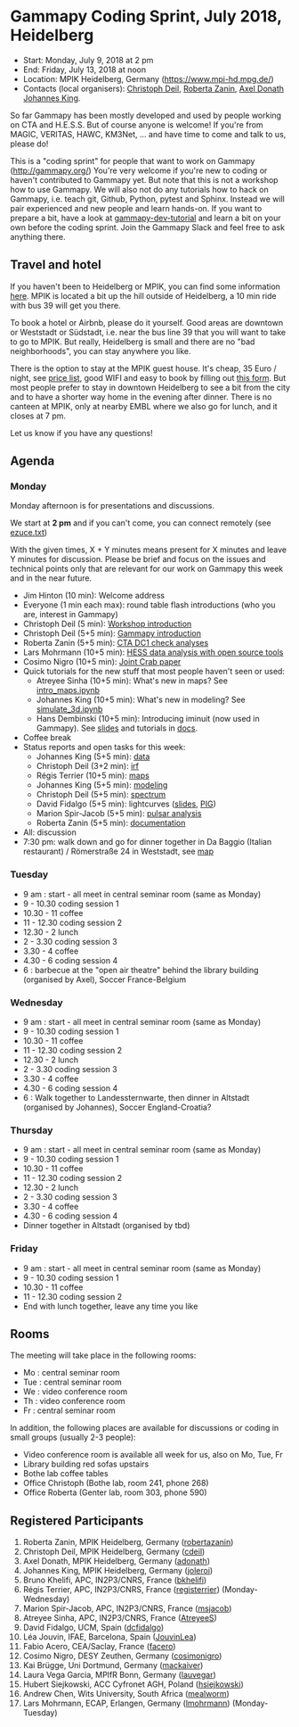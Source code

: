 # Gammapy Coding Sprint, July 2018, Heidelberg

* Start: Monday, July 9, 2018 at 2 pm
* End: Friday, July 13, 2018 at noon
* Location: MPIK Heidelberg, Germany (https://www.mpi-hd.mpg.de/)
* Contacts (local organisers):
[Christoph Deil](mailto:christoph.deil@mpi-hd.mpg.de),
[Roberta Zanin](mailto:Roberta.Zanin@mpi-hd.mpg.de),
[Axel Donath](mailto:Axel.@mpi-hd.mpg.de)
[Johannes King](mailto:Johannes.King@mpi-hd.mpg.de).

So far Gammapy has been mostly developed and used by people working on CTA and H.E.S.S.
But of course anyone is welcome! If you're from MAGIC, VERITAS, HAWC, KM3Net, ... and have time to come and talk to us, please do!

This is a "coding sprint" for people that want to work on Gammapy (http://gammapy.org/)
You're very welcome if you're new to coding or haven't contributed to Gammapy yet.
But note that this is not a workshop how to use Gammapy. We will also not do any tutorials how to hack on Gammapy, i.e. teach git, Github, Python, pytest and Sphinx. Instead we will pair experienced and new people and learn hands-on. If you want to prepare a bit, have a look at [gammapy-dev-tutorial](https://github.com/gammapy/gammapy-dev-tutorial) and learn a bit on your own before the coding sprint. Join the Gammapy Slack and feel free to ask anything there.

## Travel and hotel

If you haven't been to Heidelberg or MPIK, you can find some information [here](https://www.mpi-hd.mpg.de/mpi/en/contact/access-and-site-map/). MPIK is located a bit up the hill outside of Heidelberg, a 10 min ride with bus 39 will get you there.

To book a hotel or Airbnb, please do it yourself.
Good areas are downtown or Weststadt or Südstadt, i.e. near the bus line 39 that you will want to take to go to MPIK.
But really, Heidelberg is small and there are no "bad neighborhoods", you can stay anywhere you like.

There is the option to stay at the MPIK guest house. It's cheap, 35 Euro / night, see [price list](https://www.mpi-hd.mpg.de/mpi/fileadmin/files-mpi/2015_price_list_MPIK_guest_houses.pdf), good WIFI and easy to book by filling out [this form](https://www.mpi-hd.mpg.de/mpi/en/information-for/reservation/#2899). But most people prefer to stay in downtown Heidelberg to see a bit from the city and to have a shorter way home in the evening after dinner. There is no canteen at MPIK, only at nearby EMBL where we also go for lunch, and it closes at 7 pm.

Let us know if you have any questions!

## Agenda

### Monday

Monday afternoon is for presentations and discussions.

We start at **2 pm** and if you can't come, you can connect remotely (see [ezuce.txt](ezuce.txt))

With the given times, X + Y minutes means present for X minutes and leave Y minutes for discussion. Please be brief and focus on the issues and technical points only that are relevant for our work on Gammapy this week and in the near future.

* Jim Hinton (10 min): Welcome address
* Everyone (1 min each max): round table flash introductions (who you are, interest in Gammapy)
* Christoph Deil (5 min): [Workshop introduction](https://goo.gl/k3HSkf)
* Christoph Deil (5+5 min): [Gammapy introduction](https://goo.gl/mPdw4d)
* Roberta Zanin (5+5 min): [CTA DC1 check analyses](Talks/20180709_gammapy_DC1.pdf)
* Lars Mohrmann (10+5 min): [HESS data analysis with open source tools](Talks//hess_fits_lars.pdf)
* Cosimo Nigro (10+5 min): [Joint Crab paper](Talks/joint_crab_cosimo.pdf)
* Quick tutorials for the new stuff that most people haven't seen or used:
  * Atreyee Sinha (10+5 min): What's new in maps? See [intro_maps.ipynb](http://docs.gammapy.org/dev/notebooks/intro_maps.html)
  * Johannes King (10+5 min): What's new in modeling? See [simulate_3d.ipynb](http://docs.gammapy.org/dev/notebooks/simulate_3d.html)
  * Hans Dembinski (10+5 min): Introducing iminuit (now used in Gammapy). See [slides](Talks/iminuit_tutorial_hans.pdf) and tutorials in [docs](http://iminuit.readthedocs.io/).
* Coffee break
* Status reports and open tasks for this week:
  * Johannes King (5+5 min): [data](Talks/data.pdf)
  * Christoph Deil (3+2 min): [irf](https://goo.gl/VnYX9u)
  * Régis Terrier (10+5 min): [maps](Talks/map_status_future.pdf)
  * Johannes King (5+5 min): [modeling](Talks/modeling.pdf)
  * Christoph Deil (5+5 min): [spectrum](https://goo.gl/4jYsZy)
  * David Fidalgo (5+5 min): lightcurves ([slides](), [PIG](https://github.com/gammapy/gammapy/pull/1451))
  * Marion Spir-Jacob (5+5 min): [pulsar analysis](Talks/codingsprint_gammapy_pulsars_jui2018.pdf)
  * Roberta Zanin (5+5 min): [documentation](Talks/20180709_gammapy_docs.pdf)
* All: discussion
* 7:30 pm: walk down and go for dinner together in Da Baggio (Italian restaurant) / Römerstraße 24 in Weststadt, see [map](https://goo.gl/maps/hvD5StC43CJ2)

### Tuesday

* 9 am : start - all meet in central seminar room (same as Monday)
* 9 - 10.30 coding session 1
* 10.30 - 11 coffee
* 11 - 12.30 coding session 2
* 12.30 - 2 lunch
* 2 - 3.30 coding session 3
* 3.30 - 4 coffee 
* 4.30 - 6 coding session 4
* 6 : barbecue at the "open air theatre" behind the library building (organised by Axel), Soccer France-Belgium

### Wednesday

* 9 am : start - all meet in central seminar room (same as Monday)
* 9 - 10.30 coding session 1
* 10.30 - 11 coffee
* 11 - 12.30 coding session 2
* 12.30 - 2 lunch
* 2 - 3.30 coding session 3
* 3.30 - 4 coffee 
* 4.30 - 6 coding session 4
* 6 : Walk together to Landessternwarte, then dinner in Altstadt (organised by Johannes), Soccer England-Croatia?

### Thursday

* 9 am : start - all meet in central seminar room (same as Monday)
* 9 - 10.30 coding session 1
* 10.30 - 11 coffee
* 11 - 12.30 coding session 2
* 12.30 - 2 lunch
* 2 - 3.30 coding session 3
* 3.30 - 4 coffee 
* 4.30 - 6 coding session 4
* Dinner together in Altstadt (organised by tbd)

### Friday

* 9 am : start - all meet in central seminar room (same as Monday)
* 9 - 10.30 coding session 1
* 10.30 - 11 coffee
* 11 - 12.30 coding session 2
* End with lunch together, leave any time you like

## Rooms

The meeting will take place in the following rooms:

* Mo : central seminar room
* Tue : central seminar room
* We : video conference room
* Th : video conference room
* Fr : central seminar room

In addition, the following places are available for discussions or coding in small groups (usually 2-3 people):

* Video conference room is available all week for us, also on Mo, Tue, Fr
* Library building red sofas upstairs
* Bothe lab coffee tables
* Office Christoph (Bothe lab, room 241, phone 268)
* Office Roberta (Genter lab, room 303, phone 590)

## Registered Participants

1. Roberta Zanin, MPIK Heidelberg, Germany ([robertazanin](https://github.com/robertazanin))
1. Christoph Deil, MPIK Heidelberg, Germany ([cdeil](https://github.com/cdeil))
1. Axel Donath, MPIK Heidelberg, Germany ([adonath](https://github.com/adonath))
1. Johannes King, MPIK Heidelberg, Germany ([joleroi](https://github.com/joleroi))
1. Bruno Khelifi, APC, IN2P3/CNRS, France ([bkhelifi](https://github.com/bkhelifi))
1. Régis Terrier, APC, IN2P3/CNRS, France ([registerrier](https://github.com/registerrier)) (Monday-Wednesday)
1. Marion Spir-Jacob, APC, IN2P3/CNRS, France ([msjacob](https://github.com/msjacob))
1. Atreyee Sinha, APC, IN2P3/CNRS, France ([AtreyeeS](https://github.com/AtreyeeS))
1. David Fidalgo, UCM, Spain ([dcfidalgo](https://github.com/dcfidalgo))
1. Léa Jouvin, IFAE, Barcelona, Spain ([JouvinLea](https://github.com/JouvinLea))
1. Fabio Acero, CEA/Saclay, France ([facero](https://github.com/facero))
1. Cosimo Nigro, DESY Zeuthen, Germany ([cosimonigro](https://github.com/cosimonigro))
1. Kai Brügge, Uni Dortmund, Germany ([mackaiver](https://github.com/mackaiver))
1. Laura Vega Garcia, MPIfR Bonn, Germany ([lauvegar](https://github.com/lauvegar))
1. Hubert Siejkowski, ACC Cyfronet AGH, Poland ([hsiejkowski](https://github.com/hsiejkowski))
1. Andrew Chen, Wits University, South Africa ([mealworm](https://github.com/mealworm))
1. Lars Mohrmann, ECAP, Erlangen, Germany ([lmohrmann](https://github.com/lmohrmann)) (Monday-Tuesday)

